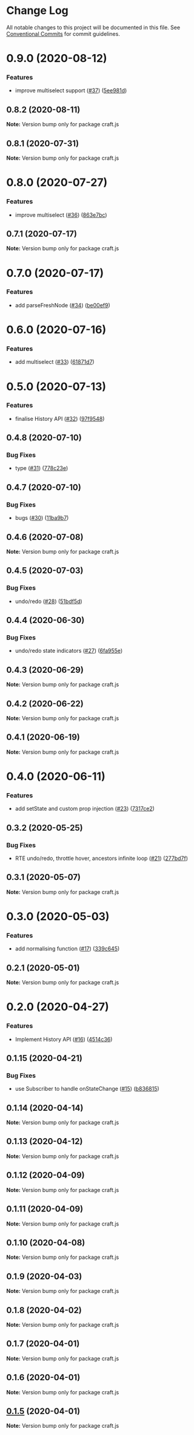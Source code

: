 # Change Log

All notable changes to this project will be documented in this file.
See [Conventional Commits](https://conventionalcommits.org) for commit guidelines.

# 0.9.0 (2020-08-12)


### Features

* improve multiselect support ([#37](https://github.com/candulabs/craft.js/issues/37)) ([5ee981d](https://github.com/candulabs/craft.js/commit/5ee981d561ae4680334db3b5a959763ddbcf124a))





## 0.8.2 (2020-08-11)

**Note:** Version bump only for package craft.js





## 0.8.1 (2020-07-31)

**Note:** Version bump only for package craft.js





# 0.8.0 (2020-07-27)


### Features

* improve multiselect ([#36](https://github.com/candulabs/craft.js/issues/36)) ([863e7bc](https://github.com/candulabs/craft.js/commit/863e7bc62b92b153599061846e75452b25fea2a7))





## 0.7.1 (2020-07-17)

**Note:** Version bump only for package craft.js





# 0.7.0 (2020-07-17)


### Features

* add parseFreshNode ([#34](https://github.com/candulabs/craft.js/issues/34)) ([be00ef9](https://github.com/candulabs/craft.js/commit/be00ef90cf57273230a2246e68e9a4120c18434d))





# 0.6.0 (2020-07-16)


### Features

* add multiselect ([#33](https://github.com/candulabs/craft.js/issues/33)) ([61871d7](https://github.com/candulabs/craft.js/commit/61871d721a29280705aa0e8a3a1977836a9f1f6f))





# 0.5.0 (2020-07-13)


### Features

* finalise History API ([#32](https://github.com/candulabs/craft.js/issues/32)) ([97f9548](https://github.com/candulabs/craft.js/commit/97f9548512c1d7d176afd9336c917429cb612671))





## 0.4.8 (2020-07-10)


### Bug Fixes

* type ([#31](https://github.com/candulabs/craft.js/issues/31)) ([778c23e](https://github.com/candulabs/craft.js/commit/778c23e16a6c981d88d978598921dc2bbeaae994))





## 0.4.7 (2020-07-10)


### Bug Fixes

* bugs ([#30](https://github.com/candulabs/craft.js/issues/30)) ([11ba9b7](https://github.com/candulabs/craft.js/commit/11ba9b747c01f4eadecedf57e7b3fb7f7e1a5ab1))





## 0.4.6 (2020-07-08)

**Note:** Version bump only for package craft.js





## 0.4.5 (2020-07-03)


### Bug Fixes

* undo/redo ([#28](https://github.com/candulabs/craft.js/issues/28)) ([51bdf5d](https://github.com/candulabs/craft.js/commit/51bdf5d334a60feadf4fe13ae122e11650e7661e))





## 0.4.4 (2020-06-30)


### Bug Fixes

* undo/redo state indicators ([#27](https://github.com/candulabs/craft.js/issues/27)) ([6fa955e](https://github.com/candulabs/craft.js/commit/6fa955e4c80732d01b87e9fcde08a332333a9a48))





## 0.4.3 (2020-06-29)

**Note:** Version bump only for package craft.js





## 0.4.2 (2020-06-22)

**Note:** Version bump only for package craft.js





## 0.4.1 (2020-06-19)

**Note:** Version bump only for package craft.js





# 0.4.0 (2020-06-11)


### Features

* add setState and custom prop injection ([#23](https://github.com/candulabs/craft.js/issues/23)) ([7317ce2](https://github.com/candulabs/craft.js/commit/7317ce27d6d57a5be3cf4fb0573be1fb18d01366))





## 0.3.2 (2020-05-25)


### Bug Fixes

* RTE undo/redo, throttle hover, ancestors infinite loop ([#21](https://github.com/candulabs/craft.js/issues/21)) ([277bd7f](https://github.com/candulabs/craft.js/commit/277bd7f04fd2579c565e051ca239252993198479))





## 0.3.1 (2020-05-07)

**Note:** Version bump only for package craft.js





# 0.3.0 (2020-05-03)


### Features

* add normalising function ([#17](https://github.com/candulabs/craft.js/issues/17)) ([339c645](https://github.com/candulabs/craft.js/commit/339c6456c9f67432024cdc971155a04c8c8b8777))





## 0.2.1 (2020-05-01)

**Note:** Version bump only for package craft.js





# 0.2.0 (2020-04-27)


### Features

* Implement History API ([#16](https://github.com/candulabs/craft.js/issues/16)) ([4514c36](https://github.com/candulabs/craft.js/commit/4514c36cfe0037c60af68c0939b0fcc263476a93))





## 0.1.15 (2020-04-21)


### Bug Fixes

* use Subscriber to handle onStateChange ([#15](https://github.com/candulabs/craft.js/issues/15)) ([b836815](https://github.com/candulabs/craft.js/commit/b8368158b8032cfb61e36c344804ce176e3c88f1))





## 0.1.14 (2020-04-14)

**Note:** Version bump only for package craft.js





## 0.1.13 (2020-04-12)

**Note:** Version bump only for package craft.js





## 0.1.12 (2020-04-09)

**Note:** Version bump only for package craft.js





## 0.1.11 (2020-04-09)

**Note:** Version bump only for package craft.js





## 0.1.10 (2020-04-08)

**Note:** Version bump only for package craft.js





## 0.1.9 (2020-04-03)

**Note:** Version bump only for package craft.js





## 0.1.8 (2020-04-02)

**Note:** Version bump only for package craft.js





## 0.1.7 (2020-04-01)

**Note:** Version bump only for package craft.js





## 0.1.6 (2020-04-01)

**Note:** Version bump only for package craft.js





## [0.1.5](https://github.com/candulabs/craft.js/compare/v0.1.0-beta.3...v0.1.5) (2020-04-01)

**Note:** Version bump only for package craft.js
